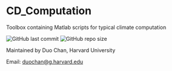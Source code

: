 # CD_Computation
Toolbox containing Matlab scripts for typical climate computation

![GitHub last commit](https://img.shields.io/github/last-commit/duochanatharvard/CD_Computation)
![GitHub repo size](https://img.shields.io/github/repo-size/duochanatharvard/CD_Computation)

Maintained by Duo Chan, Harvard University

Email: duochan@g.harvard.edu
